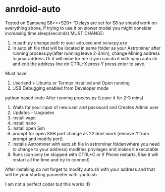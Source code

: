 # anrdoid-auto

Tested on Samsung S8>>>S20+ "Delays are set for S8 so should work on everything above, if trying to use it on slower model you might consider increasing time.sleep(seconds)
MUST CHANGE:
1) in path.py change path to your adb.exe and scracpy.exe
2) in auto.sh file that will be located in same folder as your Astrominer after running process.py(after running leave 2-3min), change Mining address to your address Or it will mine for me :)
you can do it with nano auto.sh  and edit the address line do CTRL+X press Y press enter to save.

Must have
1) Userland > Ubuntu or Termux installed and Open running
2) USB Debugging enabled from Developer mode

python based code After running process.py (Leave it for 2-3 mins)
1) Waits for your input of new user and password and Creates Admin user 
2) Updates - Upgrades
3) install wget
4) install nano
5) install open Ssh
6) prompt for open SSH port change as 22 dont work (remove # from prompt and modify port)
7) installs Astrominer with auto.sh file in astrominer folder(where you need to change to your address) modifies privilages and makes it executable
8) Runs (can only be stopped with CTRL+C or if Phone restarts, Else it will restart all the time and try to connect)

After installing do not forget to modify auto.sh with your address and that will be your starting parameter with ./auto.sh

I am not a perfect coder but this works :D
